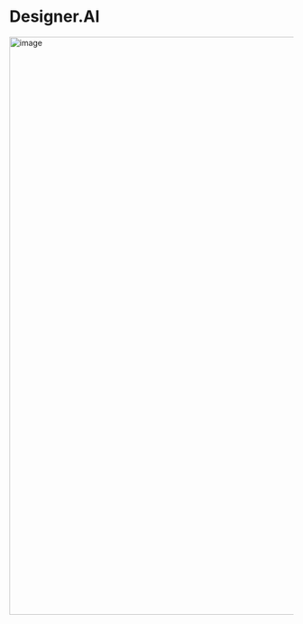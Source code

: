 # Designer.AI

<img width="1024" height="1024" alt="image" src="https://github.com/user-attachments/assets/6a75bac0-1a14-4d72-a97d-ddf3d7401ff1" />

